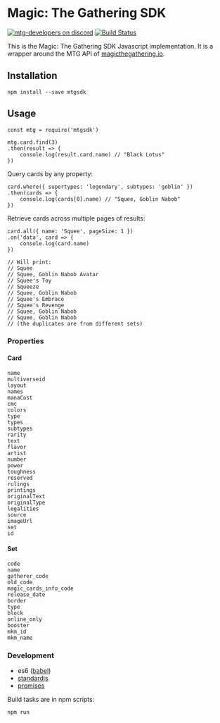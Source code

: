 # Magic: The Gathering SDK

[![mtg-developers on discord](https://img.shields.io/badge/discord-mtg%20developers-738bd7.svg)](https://discord.gg/qwGJNnP)
[![Build Status](https://travis-ci.org/MagicTheGathering/mtg-sdk-javascript.svg?branch=master)](https://travis-ci.org/MagicTheGathering/mtg-sdk-javascript)

This is the Magic: The Gathering SDK Javascript implementation. It is a wrapper around the MTG API of [magicthegathering.io](http://magicthegathering.io/).

## Installation

    npm install --save mtgsdk

## Usage

    const mtg = require('mtgsdk')

    mtg.card.find(3)
    .then(result => {
        console.log(result.card.name) // "Black Lotus"
    })

Query cards by any property:

    card.where({ supertypes: 'legendary', subtypes: 'goblin' })
    .then(cards => {
        console.log(cards[0].name) // "Squee, Goblin Nabob"
    })

Retrieve cards across multiple pages of results:

    card.all({ name: 'Squee', pageSize: 1 })
    .on('data', card => {
        console.log(card.name)
    })

    // Will print:
    // Squee
    // Squee, Goblin Nabob Avatar
    // Squee's Toy
    // Squeeze
    // Squee, Goblin Nabob
    // Squee's Embrace
    // Squee's Revenge
    // Squee, Goblin Nabob
    // Squee, Goblin Nabob
    // (the duplicates are from different sets)

### Properties

#### Card

    name
    multiverseid
    layout
    names
    manaCost
    cmc
    colors
    type
    types
    subtypes
    rarity
    text
    flavor
    artist
    number
    power 
    toughness
    reserved
    rulings
    printings
    originalText
    originalType
    legalities
    source
    imageUrl
    set
    id

#### Set

    code
    name
    gatherer_code
    old_code
    magic_cards_info_code
    release_date
    border
    type
    block
    online_only
    booster
    mkm_id
    mkm_name

### Development

- es6 ([babel](https://babeljs.io))
- [standardjs](http://standardjs.com)
- [promises](https://www.promisejs.org)

Build tasks are in npm scripts:

    npm run
